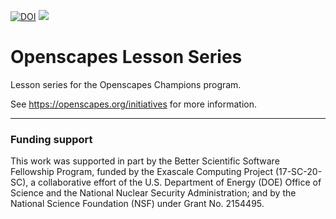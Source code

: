 [![DOI](https://zenodo.org/badge/161954279.svg)](https://zenodo.org/badge/latestdoi/161954279)
[![](https://img.shields.io/badge/Art%20By-Allison%20Horst-blue)](https://twitter.com/allison_horst)


# Openscapes Lesson Series
Lesson series for the Openscapes Champions program. 

See <https://openscapes.org/initiatives> for more information.


----


### Funding support

This work was supported in part by the Better Scientific Software Fellowship Program, funded by the Exascale Computing Project (17-SC-20-SC), a
collaborative effort of the U.S. Department of Energy (DOE) Office of Science and the National Nuclear Security Administration; and by the National Science Foundation (NSF) under Grant No. 2154495.
